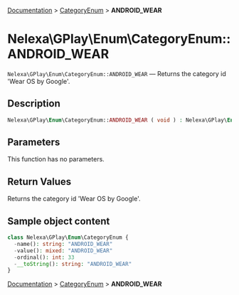 [Documentation](../../README.md) > [CategoryEnum](README.md) > **ANDROID_WEAR**

# Nelexa\GPlay\Enum\CategoryEnum::ANDROID_WEAR
`Nelexa\GPlay\Enum\CategoryEnum::ANDROID_WEAR` — Returns the category id 'Wear OS by Google'.

## Description
```php
Nelexa\GPlay\Enum\CategoryEnum::ANDROID_WEAR ( void ) : Nelexa\GPlay\Enum\CategoryEnum
```

## Parameters
This function has no parameters.

## Return Values
Returns the category id 'Wear OS by Google'.

## Sample object content
```php
class Nelexa\GPlay\Enum\CategoryEnum {
  -name(): string: "ANDROID_WEAR"
  -value(): mixed: "ANDROID_WEAR"
  -ordinal(): int: 33
  -__toString(): string: "ANDROID_WEAR"
}
```

[Documentation](../../README.md) > [CategoryEnum](README.md) > **ANDROID_WEAR**
